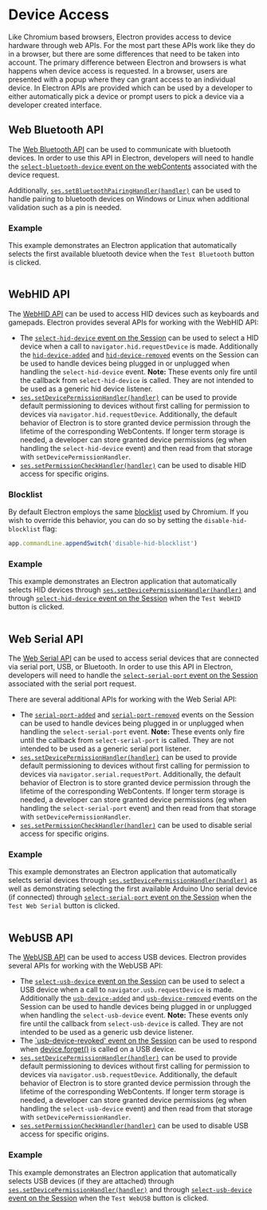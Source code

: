 # Device Access

Like Chromium based browsers, Electron provides access to device hardware
through web APIs.  For the most part these APIs work like they do in a browser,
but there are some differences that need to be taken into account.  The primary
difference between Electron and browsers is what happens when device access is
requested.  In a browser, users are presented with a popup where they can grant
access to an individual device.  In Electron APIs are provided which can be
used by a developer to either automatically pick a device or prompt users to
pick a device via a developer created interface.

## Web Bluetooth API

The [Web Bluetooth API](https://web.dev/bluetooth/) can be used to communicate
with bluetooth devices. In order to use this API in Electron, developers will
need to handle the [`select-bluetooth-device` event on the webContents](../api/web-contents.md#event-select-bluetooth-device)
associated with the device request.

Additionally, [`ses.setBluetoothPairingHandler(handler)`](../api/session.md#sessetbluetoothpairinghandlerhandler-windows-linux)
can be used to handle pairing to bluetooth devices on Windows or Linux when
additional validation such as a pin is needed.

### Example

This example demonstrates an Electron application that automatically selects
the first available bluetooth device when the `Test Bluetooth` button is
clicked.

```javascript fiddle='docs/fiddles/features/web-bluetooth'

```

## WebHID API

The [WebHID API](https://web.dev/hid/) can be used to access HID devices such
as keyboards and gamepads.  Electron provides several APIs for working with
the WebHID API:

* The [`select-hid-device` event on the Session](../api/session.md#event-select-hid-device)
  can be used to select a HID device when a call to
  `navigator.hid.requestDevice` is made.  Additionally the [`hid-device-added`](../api/session.md#event-hid-device-added)
  and [`hid-device-removed`](../api/session.md#event-hid-device-removed) events
  on the Session can be used to handle devices being plugged in or unplugged
  when handling the `select-hid-device` event.
  **Note:** These events only fire until the callback from `select-hid-device`
  is called.  They are not intended to be used as a generic hid device listener.
* [`ses.setDevicePermissionHandler(handler)`](../api/session.md#sessetdevicepermissionhandlerhandler)
  can be used to provide default permissioning to devices without first calling
  for permission to devices via `navigator.hid.requestDevice`.  Additionally,
  the default behavior of Electron is to store granted device permission through
  the lifetime of the corresponding WebContents.  If longer term storage is
  needed, a developer can store granted device permissions (eg when handling
  the `select-hid-device` event) and then read from that storage with
  `setDevicePermissionHandler`.
* [`ses.setPermissionCheckHandler(handler)`](../api/session.md#sessetpermissioncheckhandlerhandler)
  can be used to disable HID access for specific origins.

### Blocklist

By default Electron employs the same [blocklist](https://github.com/WICG/webhid/blob/main/blocklist.txt)
used by Chromium.  If you wish to override this behavior, you can do so by
setting the `disable-hid-blocklist` flag:

```javascript
app.commandLine.appendSwitch('disable-hid-blocklist')
```

### Example

This example demonstrates an Electron application that automatically selects
HID devices through [`ses.setDevicePermissionHandler(handler)`](../api/session.md#sessetdevicepermissionhandlerhandler)
and through [`select-hid-device` event on the Session](../api/session.md#event-select-hid-device)
when the `Test WebHID` button is clicked.

```javascript fiddle='docs/fiddles/features/web-hid'

```

## Web Serial API

The [Web Serial API](https://web.dev/serial/) can be used to access serial
devices that are connected via serial port, USB, or Bluetooth.  In order to use
this API in Electron, developers will need to handle the
[`select-serial-port` event on the Session](../api/session.md#event-select-serial-port)
associated with the serial port request.

There are several additional APIs for working with the Web Serial API:

* The [`serial-port-added`](../api/session.md#event-serial-port-added)
  and [`serial-port-removed`](../api/session.md#event-serial-port-removed) events
  on the Session can be used to handle devices being plugged in or unplugged
  when handling the `select-serial-port` event.
  **Note:** These events only fire until the callback from `select-serial-port`
  is called.  They are not intended to be used as a generic serial port
  listener.
* [`ses.setDevicePermissionHandler(handler)`](../api/session.md#sessetdevicepermissionhandlerhandler)
  can be used to provide default permissioning to devices without first calling
  for permission to devices via `navigator.serial.requestPort`.  Additionally,
  the default behavior of Electron is to store granted device permission through
  the lifetime of the corresponding WebContents.  If longer term storage is
  needed, a developer can store granted device permissions (eg when handling
  the `select-serial-port` event) and then read from that storage with
  `setDevicePermissionHandler`.
* [`ses.setPermissionCheckHandler(handler)`](../api/session.md#sessetpermissioncheckhandlerhandler)
  can be used to disable serial access for specific origins.

### Example

This example demonstrates an Electron application that automatically selects
serial devices through [`ses.setDevicePermissionHandler(handler)`](../api/session.md#sessetdevicepermissionhandlerhandler)
as well as demonstrating selecting the first available Arduino Uno serial device (if connected) through
[`select-serial-port` event on the Session](../api/session.md#event-select-serial-port)
when the `Test Web Serial` button is clicked.

```javascript fiddle='docs/fiddles/features/web-serial'

```

## WebUSB API

The [WebUSB API](https://web.dev/usb/) can be used to access USB devices.
Electron provides several APIs for working with the WebUSB API:

* The [`select-usb-device` event on the Session](../api/session.md#event-select-usb-device)
  can be used to select a USB device when a call to
  `navigator.usb.requestDevice` is made.  Additionally the [`usb-device-added`](../api/session.md#event-usb-device-added)
  and [`usb-device-removed`](../api/session.md#event-usb-device-removed) events
  on the Session can be used to handle devices being plugged in or unplugged
  when handling the `select-usb-device` event.
  **Note:** These events only fire until the callback from `select-usb-device`
  is called.  They are not intended to be used as a generic usb device listener.
* The [`usb-device-revoked' event on the Session](../api/session.md#event-usb-device-revoked) can
  be used to respond when [device.forget()](https://developer.chrome.com/articles/usb/#revoke-access)
  is called on a USB device.
* [`ses.setDevicePermissionHandler(handler)`](../api/session.md#sessetdevicepermissionhandlerhandler)
  can be used to provide default permissioning to devices without first calling
  for permission to devices via `navigator.usb.requestDevice`.  Additionally,
  the default behavior of Electron is to store granted device permission through
  the lifetime of the corresponding WebContents.  If longer term storage is
  needed, a developer can store granted device permissions (eg when handling
  the `select-usb-device` event) and then read from that storage with
  `setDevicePermissionHandler`.
* [`ses.setPermissionCheckHandler(handler)`](../api/session.md#sessetpermissioncheckhandlerhandler)
  can be used to disable USB access for specific origins.

### Example

This example demonstrates an Electron application that automatically selects
USB devices (if they are attached) through [`ses.setDevicePermissionHandler(handler)`](../api/session.md#sessetdevicepermissionhandlerhandler)
and through [`select-usb-device` event on the Session](../api/session.md#event-select-usb-device)
when the `Test WebUSB` button is clicked.

```javascript fiddle='docs/fiddles/features/web-usb'

```
